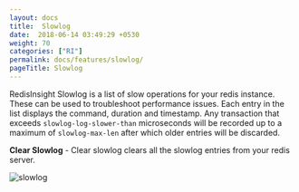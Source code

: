 ```yaml
---
layout: docs
title:  Slowlog
date:  2018-06-14 03:49:29 +0530
weight: 70
categories: ["RI"]
permalink: docs/features/slowlog/
pageTitle: Slowlog
---
```

RedisInsight Slowlog is a list of slow operations for your redis instance. These can be used to troubleshoot performance issues. Each entry in the list displays the command, duration and timestamp. Any transaction that exceeds `slowlog-log-slower-than` microseconds will be recorded up to a maximum of `slowlog-max-len` after which older entries will be discarded.

**Clear Slowlog** - Clear slowlog clears all the slowlog entries from your redis server.

![slowlog](/images/ri/slowlog.png)
